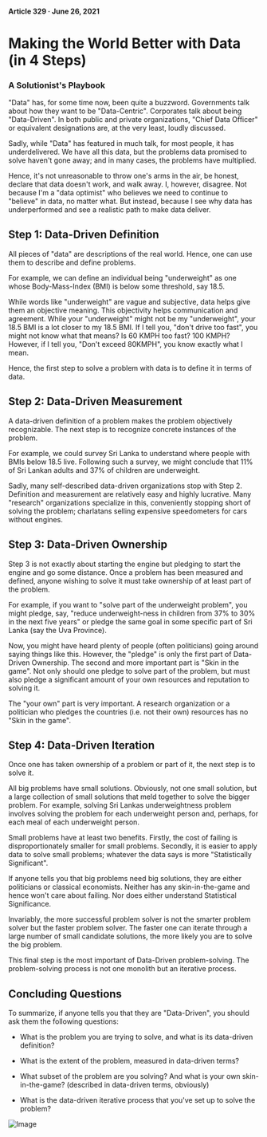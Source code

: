 #### Article 329 · June 26, 2021

# Making the World Better with Data (in 4 Steps)

### A Solutionist's Playbook

"Data" has, for some time now, been quite a buzzword. Governments talk about how they want to be "Data-Centric". Corporates talk about being "Data-Driven". In both public and private organizations, "Chief Data Officer" or equivalent designations are, at the very least, loudly discussed.

Sadly, while "Data" has featured in much talk, for most people, it has underdelivered. We have all this data, but the problems data promised to solve haven't gone away; and in many cases, the problems have multiplied.

Hence, it's not unreasonable to throw one's arms in the air, be honest, declare that data doesn't work, and walk away. I, however, disagree. Not because I'm a "data optimist" who believes we need to continue to "believe" in data, no matter what. But instead, because I see why data has underperformed and see a realistic path to make data deliver.

## Step 1: Data-Driven Definition

All pieces of "data" are descriptions of the real world. Hence, one can use them to describe and define problems.

For example, we can define an individual being "underweight" as one whose Body-Mass-Index (BMI) is below some threshold, say 18.5.

While words like "underweight" are vague and subjective, data helps give them an objective meaning. This objectivity helps communication and agreement. While your "underweight" might not be my "underweight", your 18.5 BMI is a lot closer to my 18.5 BMI. If I tell you, "don't drive too fast", you might not know what that means? Is 60 KMPH too fast? 100 KMPH? However, if I tell you, "Don't exceed 80KMPH", you know exactly what I mean.

Hence, the first step to solve a problem with data is to define it in terms of data.

## Step 2: Data-Driven Measurement

A data-driven definition of a problem makes the problem objectively recognizable. The next step is to recognize concrete instances of the problem.

For example, we could survey Sri Lanka to understand where people with BMIs below 18.5 live. Following such a survey, we might conclude that 11% of Sri Lankan adults and 37% of children are underweight.

Sadly, many self-described data-driven organizations stop with Step 2. Definition and measurement are relatively easy and highly lucrative. Many "research" organizations specialize in this, conveniently stopping short of solving the problem; charlatans selling expensive speedometers for cars without engines.

## Step 3: Data-Driven Ownership

Step 3 is not exactly about starting the engine but pledging to start the engine and go some distance. Once a problem has been measured and defined, anyone wishing to solve it must take ownership of at least part of the problem.

For example, if you want to "solve part of the underweight problem", you might pledge, say, "reduce underweight-ness in children from 37% to 30% in the next five years" or pledge the same goal in some specific part of Sri Lanka (say the Uva Province).

Now, you might have heard plenty of people (often politicians) going around saying things like this. However, the "pledge" is only the first part of Data-Driven Ownership. The second and more important part is "Skin in the game". Not only should one pledge to solve part of the problem, but must also pledge a significant amount of your own resources and reputation to solving it.

The "your own" part is very important. A research organization or a politician who pledges the countries (i.e. not their own) resources has no "Skin in the game".

## Step 4: Data-Driven Iteration

Once one has taken ownership of a problem or part of it, the next step is to solve it.

All big problems have small solutions. Obviously, not one small solution, but a large collection of small solutions that meld together to solve the bigger problem. For example, solving Sri Lankas underweightness problem involves solving the problem for each underweight person and, perhaps, for each meal of each underweight person.

Small problems have at least two benefits. Firstly, the cost of failing is disproportionately smaller for small problems. Secondly, it is easier to apply data to solve small problems; whatever the data says is more "Statistically Significant".

If anyone tells you that big problems need big solutions, they are either politicians or classical economists. Neither has any skin-in-the-game and hence won't care about failing. Nor does either understand Statistical Significance.

Invariably, the more successful problem solver is not the smarter problem solver but the faster problem solver. The faster one can iterate through a large number of small candidate solutions, the more likely you are to solve the big problem.

This final step is the most important of Data-Driven problem-solving. The problem-solving process is not one monolith but an iterative process.

## Concluding Questions

To summarize, if anyone tells you that they are "Data-Driven", you should ask them the following questions:

* What is the problem you are trying to solve, and what is its data-driven definition?

* What is the extent of the problem, measured in data-driven terms?

* What subset of the problem are you solving? And what is your own skin-in-the-game? (described in data-driven terms, obviously)

* What is the data-driven iterative process that you've set up to solve the problem?

![Image](https://cdn-images-1.medium.com/max/800/1*6kZAdXbE6YF72hgaWSvyNA.jpeg)